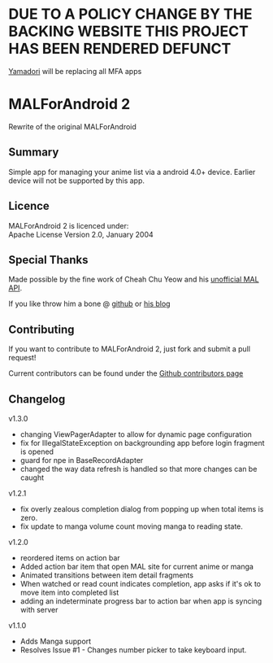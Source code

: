 # DUE TO A POLICY CHANGE BY THE BACKING WEBSITE THIS PROJECT HAS BEEN RENDERED DEFUNCT

[Yamadori][yama] will be replacing all MFA apps 

# MALForAndroid 2

Rewrite of the original MALForAndroid 
 
## Summary

Simple app for managing your anime list via a android 4.0+ device. Earlier device will not be supported by this app.

## Licence

MALForAndroid 2 is licenced under:   
Apache License Version 2.0, January 2004

## Special Thanks
Made possible by the fine work of Cheah Chu Yeow
and his [unofficial MAL API][api].

If you like throw him a bone @ [github][cho_github] or [his blog][cho_blog]

## Contributing

If you want to contribute to MALForAndroid 2, just fork and submit a pull request!

Current contributors can be found under the [Github contributors page][contrib]

## Changelog

v1.3.0

*	changing ViewPagerAdapter to allow for dynamic page configuration
*	fix for IllegalStateException on backgrounding app before login fragment is opened
*	guard for npe in BaseRecordAdapter 
*	changed the way data refresh is handled so that more changes can be caught 

v1.2.1

*	fix overly zealous completion dialog from popping up when total items is zero.
*	fix update to manga volume count moving manga to reading state.

v1.2.0

*	reordered items on action bar
*	Added action bar item that open MAL site for current anime or manga
*	Animated transitions between item detail fragments
*	When watched or read count indicates completion, app asks if it's ok to move item into completed list
*	adding an indeterminate progress bar to action bar when app is syncing with server

v1.1.0

*	Adds Manga support
*	Resolves Issue #1 - Changes number picker to take keyboard input.

[yama]: https://github.com/riotopsys/Yamadori
[api]: http://mal-api.com/  
[contrib]: https://github.com/riotopsys/malforandroid2/contributors
[cho_github]: http://github.com/chuyeow/myanimelist-api
[cho_blog]: http://blog.codefront.net/
